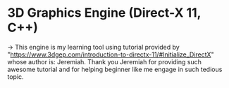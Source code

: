 # 3D Graphics Engine (Direct-X 11, C++)
-> This engine is my learning tool using tutorial provided by "https://www.3dgep.com/introduction-to-directx-11/#Initialize_DirectX" whose author is: Jeremiah. Thank you Jeremiah for providing such awesome tutorial and for helping beginner like me engage in such tedious topic.
